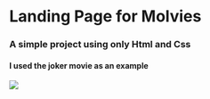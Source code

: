 # Landing Page for Molvies

<h3> A simple project using only Html and Css </h3>
<h4> I used the joker movie as an example </h4>

<img src="https://i.imgur.com/r6ZIBIJ.png">
